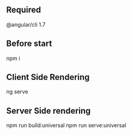 ## Required 
@angular/cli 1.7

## Before start
npm i 

## Client Side Rendering 
ng serve

## Server Side rendering
npm run build:universal
npm run serve:universal